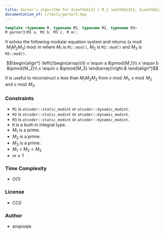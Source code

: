 ```yaml
---
title: Garner's algorithm for $\mathbb{Z} / M_1 \mathbb{Z}$, $\mathbb{Z} / M_2 \mathbb{Z}$ and $\mathbb{Z} / M_3 \mathbb{Z}$
documentation_of: //tools/garner3.hpp
---
```


```cpp
template <typename M, typename M1, typename M2, typename M3>
M garner3(M1 a, M2 b, M3 c, M m);
```

It solves the following modular equation system and returns $(x \bmod M_1 M_2 M_3) \bmod m$ where $M_1$ is `M1::mod()`, $M_2$ is `M2::mod()` and $M_3$ is `M3::mod()`.

$$\begin{align*}
\left\{\begin{array}{ll}
x \equiv a &\pmod{M_1}\\
x \equiv b &\pmod{M_2}\\
x \equiv c &\pmod{M_3}
\end{array}\right.&
\end{align*}$$

It is useful to reconstruct $x$ less than $M_1 M_2 M_3$ from $x \bmod M_1$, $x \bmod M_2$ and $x \bmod M_3$.

### Constraints
- `M1` is `atcoder::static_modint` or `atcoder::dynamic_modint`.
- `M2` is `atcoder::static_modint` or `atcoder::dynamic_modint`.
- `M3` is `atcoder::static_modint` or `atcoder::dynamic_modint`.
- `M` is a built-in integral type.
- $M_1$ is a prime.
- $M_2$ is a prime.
- $M_3$ is a prime.
- $M_1 < M_2 < M_3$
- $m \geq 1$

### Time Complexity
- $O(1)$

### License
- CC0

### Author
- anqooqie
